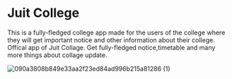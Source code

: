 # Juit College
 
 This is a fully-fledged college app made for the users of the college where they will get important notice and other information about their college.
 Offical app of Juit Collage.
 Get fully-fledged notice,timetable and many more things about collage update. 
 
 
![090a3808b849e33aa2f23ed84ad996b215a81286 (1)](https://user-images.githubusercontent.com/72314518/126279250-74994464-41d9-4abd-8210-58651d9b9402.gif) 
